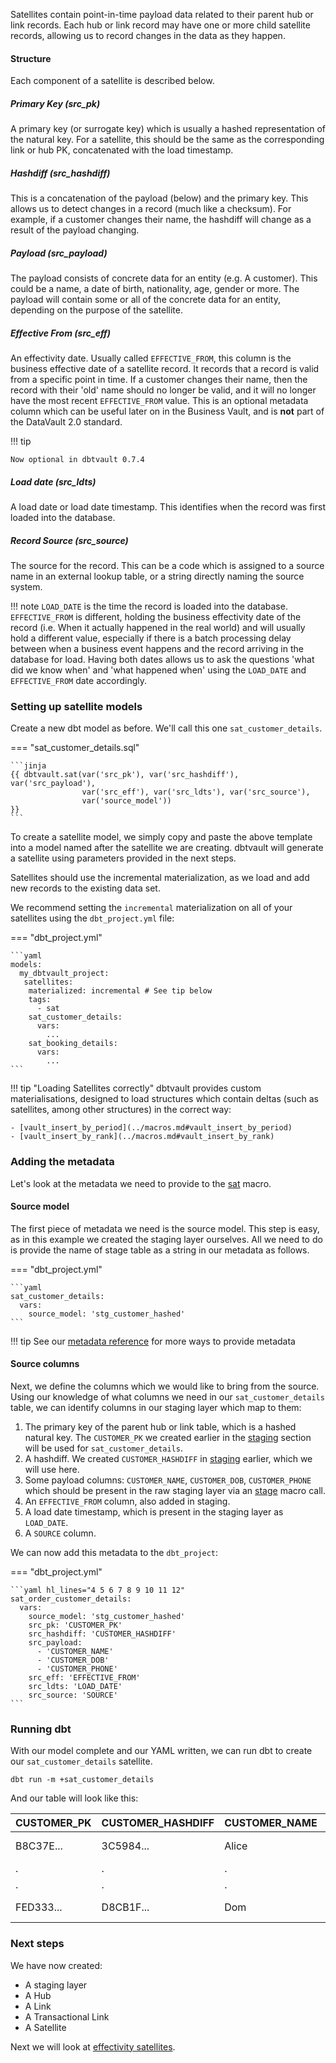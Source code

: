Satellites contain point-in-time payload data related to their parent hub or link records. 
Each hub or link record may have one or more child satellite records, allowing us to record changes in 
the data as they happen. 

#### Structure

Each component of a satellite is described below.

##### Primary Key (src_pk)
A primary key (or surrogate key) which is usually a hashed representation of the natural key.
For a satellite, this should be the same as the corresponding link or hub PK, concatenated with the load timestamp. 

##### Hashdiff (src_hashdiff)
This is a concatenation of the payload (below) and the primary key. This allows us to 
detect changes in a record (much like a checksum). For example, if a customer changes their name, the hashdiff 
will change as a result of the payload changing. 

##### Payload (src_payload)
The payload consists of concrete data for an entity (e.g. A customer). This could be
a name, a date of birth, nationality, age, gender or more. The payload will contain some or all of the
concrete data for an entity, depending on the purpose of the satellite. 

##### Effective From (src_eff)
An effectivity date. Usually called `EFFECTIVE_FROM`, this column is the business effective date of a 
satellite record. It records that a record is valid from a specific point in time.
If a customer changes their name, then the record with their 'old' name should no longer be valid, and it will no 
longer have the most recent `EFFECTIVE_FROM` value. This is an optional metadata column which can be useful later on 
in the Business Vault, and is **not** part of the DataVault 2.0 standard. 

!!! tip
    
    Now optional in dbtvault 0.7.4

##### Load date (src_ldts)
A load date or load date timestamp. This identifies when the record was first loaded into the database.

##### Record Source (src_source)
The source for the record. This can be a code which is assigned to a source name in an external lookup table, 
or a string directly naming the source system.

!!! note
    `LOAD_DATE` is the time the record is loaded into the database. `EFFECTIVE_FROM` is different, 
    holding the business effectivity date of the record (i.e. When it actually happened in the real world) and will usually 
    hold a different value, especially if there is a batch processing delay between when a business event happens and the 
    record arriving in the database for load. Having both dates allows us to ask the questions 'what did we know when' 
    and 'what happened when' using the `LOAD_DATE` and `EFFECTIVE_FROM` date accordingly. 

### Setting up satellite models

Create a new dbt model as before. We'll call this one `sat_customer_details`. 

=== "sat_customer_details.sql"

    ```jinja
    {{ dbtvault.sat(var('src_pk'), var('src_hashdiff'), var('src_payload'),
                    var('src_eff'), var('src_ldts'), var('src_source'),
                    var('source_model'))                                   }}
    ```

To create a satellite model, we simply copy and paste the above template into a model named after the satellite we
are creating. dbtvault will generate a satellite using parameters provided in the next steps.

Satellites should use the incremental materialization, as we load and add new records to the existing data set. 

We recommend setting the `incremental` materialization on all of your satellites using the `dbt_project.yml` file:

=== "dbt_project.yml"

    ```yaml
    models:
      my_dbtvault_project:
       satellites:
        materialized: incremental # See tip below
        tags:
          - sat
        sat_customer_details:
          vars:
            ...
        sat_booking_details:
          vars:
            ...
    ```

!!! tip "Loading Satellites correctly"
    dbtvault provides custom materialisations, designed to load structures which contain deltas (such as satellites, among other structures) 
    in the correct way:
    
    - [vault_insert_by_period](../macros.md#vault_insert_by_period)
    - [vault_insert_by_rank](../macros.md#vault_insert_by_rank)

### Adding the metadata

Let's look at the metadata we need to provide to the [sat](../macros.md#sat) macro.

#### Source model

The first piece of metadata we need is the source model. This step is easy, as in this example we created the 
staging layer ourselves.  All we need to do is provide the name of stage table as a string in our metadata 
as follows.

=== "dbt_project.yml"

    ```yaml
    sat_customer_details:
      vars:
        source_model: 'stg_customer_hashed'
    ```

!!! tip
    See our [metadata reference](../metadata.md#satellites) for more ways to provide metadata

#### Source columns

Next, we define the columns which we would like to bring from the source.
Using our knowledge of what columns we need in our ```sat_customer_details``` table, we can identify columns in our
staging layer which map to them:

1. The primary key of the parent hub or link table,  which is a hashed natural key. 
The `CUSTOMER_PK` we created earlier in the [staging](tut_staging.md) section will be used for `sat_customer_details`.
2. A hashdiff. We created `CUSTOMER_HASHDIFF` in [staging](tut_staging.md) earlier, which we will use here.
3. Some payload columns: `CUSTOMER_NAME`, `CUSTOMER_DOB`, `CUSTOMER_PHONE` which should be present in the 
raw staging layer via an [stage](../macros.md#stage) macro call.
4. An `EFFECTIVE_FROM` column, also added in staging. 
5. A load date timestamp, which is present in the staging layer as `LOAD_DATE`. 
6. A `SOURCE` column.

We can now add this metadata to the `dbt_project`:

=== "dbt_project.yml"

    ```yaml hl_lines="4 5 6 7 8 9 10 11 12"
    sat_order_customer_details:
      vars:
        source_model: 'stg_customer_hashed'
        src_pk: 'CUSTOMER_PK'
        src_hashdiff: 'CUSTOMER_HASHDIFF'
        src_payload:
          - 'CUSTOMER_NAME'
          - 'CUSTOMER_DOB'
          - 'CUSTOMER_PHONE'
        src_eff: 'EFFECTIVE_FROM'
        src_ldts: 'LOAD_DATE'
        src_source: 'SOURCE'
    ```


### Running dbt

With our model complete and our YAML written, we can run dbt to create our `sat_customer_details` satellite.

`dbt run -m +sat_customer_details`
    
And our table will look like this:

| CUSTOMER_PK  | CUSTOMER_HASHDIFF | CUSTOMER_NAME | CUSTOMER_DOB | CUSTOMER_PHONE  | EFFECTIVE_FROM | LOAD_DATE    | SOURCE |
| ------------ | ------------      | ----------    | ------------ | --------------- | -------------- | ----------- | ------ |
| B8C37E...    | 3C5984...         | Alice         | 1997-04-24   | 17-214-233-1214 | 1993-01-01     | 1993-01-01  | 1      |
| .            | .                 | .             | .            | .               | .              | .           | 1      |
| .            | .                 | .             | .            | .               | .              | .           | 1      |
| FED333...    | D8CB1F...         | Dom           | 2018-04-13   | 17-214-233-1217 | 1993-01-01     | 1993-01-01  | 1      |


### Next steps

We have now created:

- A staging layer 
- A Hub 
- A Link
- A Transactional Link
- A Satellite

Next we will look at [effectivity satellites](tut_eff_satellites.md).